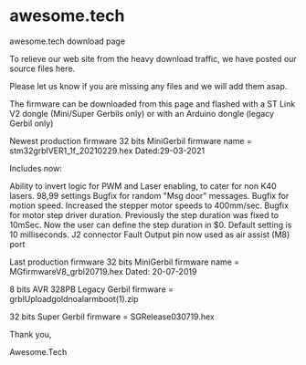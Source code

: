 # awesome.tech
awesome.tech download page

To relieve our web site from the heavy download traffic, we have posted our source files here.

Please let us know if you are missing any files and we will add them asap.

The firmware can be downloaded from this page and flashed with a ST Link V2 dongle (Mini/Super Gerbils only) or with an Arduino dongle (legacy Gerbil only)

Newest production firmware 32 bits MiniGerbil firmware name = stm32grblVER1_1f_20210229.hex Dated:29-03-2021

Includes now:

Ability to invert logic for PWM and Laser enabling, to cater for non K40 lasers. $98,$99 settings
Bugfix for random "Msg door" messages.
Bugfix for motion speed. Increased the stepper motor speeds to 400mm/sec.
Bugfix for motor step driver duration. Previously the step duration was fixed to 10mSec. Now the user can define the step duration in $0. Default setting is 10 milliseconds.
J2 connector Fault Output pin now used as air assist (M8) port

Last production firmware 32 bits MiniGerbil firmware name = MGfirmwareV8_grbl20719.hex Dated: 20-07-2019

8 bits AVR 328PB Legacy Gerbil firmware = grblUploadgoldnoalarmboot(1).zip

32 bits Super Gerbil firmware = SGRelease030719.hex

Thank you,

Awesome.Tech
